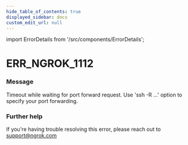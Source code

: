 ```yaml
---
hide_table_of_contents: true
displayed_sidebar: docs
custom_edit_url: null
---
```


import ErrorDetails from '/src/components/ErrorDetails';

# ERR_NGROK_1112

### Message
Timeout while waiting for port forward request.
Use 'ssh -R ...' option to specify your port forwarding.

### Further help
If you're having trouble resolving this error, please reach out to [support@ngrok.com](mailto:support@ngrok.com?subject=Help%20with%20ERR_NGROK_1112)

<ErrorDetails error='err_ngrok_1112' />
